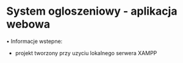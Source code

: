 # System ogloszeniowy - aplikacja webowa

• Informacje wstepne:
- projekt tworzony przy uzyciu lokalnego serwera XAMPP